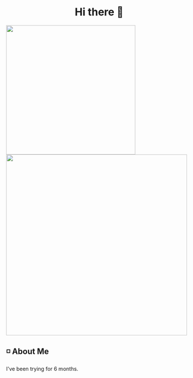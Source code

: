 <h1 align="center"> Hi there 👋 </h1>

<div aligin="center">
	<img src="https://github-readme-stats.vercel.app/api/top-langs/?username=aquieover0&theme=dark" width="350px"> <img src="https://github-readme-stats.vercel.app/api?username=aquieover0&show_icons=true&theme=dark" width=490px>
</div>

## ◽ About Me

I've been trying for 6 months.
